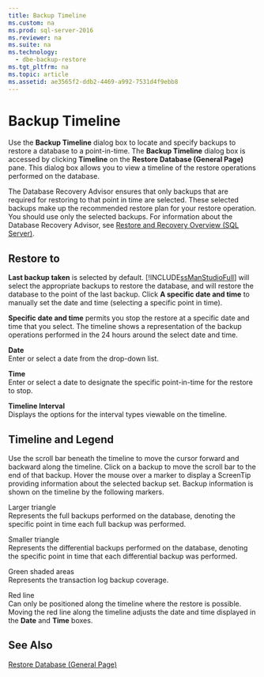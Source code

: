 ```yaml
---
title: Backup Timeline
ms.custom: na
ms.prod: sql-server-2016
ms.reviewer: na
ms.suite: na
ms.technology: 
  - dbe-backup-restore
ms.tgt_pltfrm: na
ms.topic: article
ms.assetid: ae3565f2-ddb2-4469-a992-7531d4f9ebb8
---
```

# Backup Timeline
  Use the **Backup Timeline** dialog box to locate and specify backups to restore a database to a point-in-time. The **Backup Timeline** dialog box is accessed by clicking **Timeline** on the **Restore Database (General Page)** pane. This dialog box allows you to view a timeline of the restore operations performed on the database.  
  
 The Database Recovery Advisor ensures that only backups that are required for restoring to that point in time are selected. These selected backups make up the recommended restore plan for your restore operation. You should use only the selected backups. For information about the Database Recovery Advisor, see [Restore and Recovery Overview &#40;SQL Server&#41;](../../Topics/TopicNameNotContainA/Restore-and-Recovery-Overview--SQL-Server-.md).  
  
## Restore to  
 **Last backup taken** is selected by default. [!INCLUDE[ssManStudioFull](../../Topics/TopicNameContainA/includes/ssManStudioFull_md.md)] will select the appropriate backups to restore the database, and will restore the database to the point of the last backup. Click **A specific date and time** to manually set the date and time (selecting a specific point in time).  
  
 **Specific date and time** permits you stop the restore at a specific date and time that you select. The timeline shows a representation of the backup operations performed in the 24 hours around the select date and time.  
  
 **Date**  
 Enter or select a date from the drop-down list.  
  
 **Time**  
 Enter or select a date to designate the specific point-in-time for the restore to stop.  
  
 **Timeline Interval**  
 Displays the options for the interval types viewable on the timeline.  
  
## Timeline and Legend  
 Use the scroll bar beneath the timeline to move the cursor forward and backward along the timeline. Click on a backup to move the scroll bar to the end of that backup. Hover the mouse over a marker to display a ScreenTip providing information about the selected backup set. Backup information is shown on the timeline by the following markers.  
  
 Larger triangle  
 Represents the full backups performed on the database, denoting the specific point in time each full backup was performed.  
  
 Smaller triangle  
 Represents the differential backups performed on the database, denoting the specific point in time that each differential backup was performed.  
  
 Green shaded areas  
 Represents the transaction log backup coverage.  
  
 Red line  
 Can only be positioned along the timeline where the restore is possible. Moving the red line along the timeline adjusts the date and time displayed in the **Date** and **Time** boxes.  
  
## See Also  
 [Restore Database &#40;General Page&#41;](../../Topics/TopicNameNotContainA/Restore-Database--General-Page-.md)  
  
  